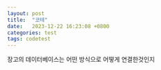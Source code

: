 ```yaml
---
layout: post
title:  "코테"
date:   2023-12-22 16:23:08 +0800
categories: test
tags: codetest
---
```



장고의 데이터베이스는 어떤 방식으로 어떻게 연결한것인지





